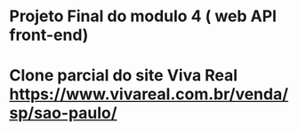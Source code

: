 # Projeto Final do modulo 4 ( web API front-end)
# Clone parcial do site Viva Real https://www.vivareal.com.br/venda/sp/sao-paulo/


